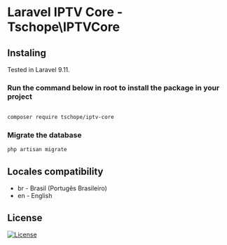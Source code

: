 # Laravel IPTV Core - Tschope\IPTVCore

## Instaling

Tested in Laravel 9.11.

### Run the command below in root to install the package in your project

```bash

composer require tschope/iptv-core  

```

### Migrate the database
  
```bash
php artisan migrate
```

## Locales compatibility 

- br - Brasil (Portugês Brasileiro)
- en - English

## License

[![License](http://poser.pugx.org/tschope/iptv-customers/license)](https://packagist.org/packages/tschope/iptv-customers)


